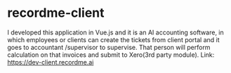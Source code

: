 # recordme-client
I developed this application in Vue.js and it is an AI accounting software, in which employees or clients can create the tickets from client portal and it goes to accountant /supervisor to supervise. That person will perform calculation on that invoices and submit to Xero(3rd party module).  Link: https://dev-client.recordme.ai
